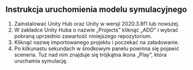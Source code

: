 ## Instrukcja uruchomienia modelu symulacyjnego

1. Zainstalować Unity Hub oraz Unity w wersji 2020.3.8f1 lub nowszej.
2. W zakładce Unity Huba o nazwie „Projects” kliknąć „ADD” i wybrać pobraną uprzednio zawartość niniejszego repozytorium.
3. Kliknąć nazwę importowanego projektu i poczekać na załadowanie.
4. Po kilkunastu sekundach w środkowym panelu powinna się pojawić sceneria. Tuż nad nim znajduje się trójkątna ikona „Play”, która uruchamia symulację.
